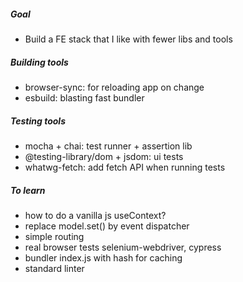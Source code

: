 ##### Goal
* Build a FE stack that I like with fewer libs and tools

##### Building tools
* browser-sync: for reloading app on change
* esbuild: blasting fast bundler

##### Testing tools
* mocha + chai: test runner + assertion lib
* @testing-library/dom + jsdom: ui tests
* whatwg-fetch: add fetch API when running tests

##### To learn
* how to do a vanilla js useContext?
* replace model.set() by event dispatcher  
* simple routing
* real browser tests selenium-webdriver, cypress
* bundler index.js with hash for caching
* standard linter
